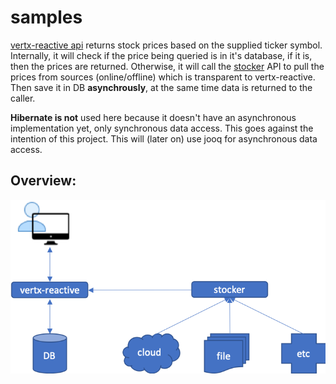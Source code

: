 # samples
[vertx-reactive api](https://github.com/chiusday/samples/tree/master/vertx-reactive) returns stock prices based on the supplied ticker symbol. Internally, it will check if the price being queried is in it's database, if it is, then the prices are returned. Otherwise, it will call the [stocker](https://github.com/chiusday/samples/tree/master/stocker) API to pull the prices from sources (online/offline) which is transparent to vertx-reactive. Then save it in DB **asynchrously**, at the same time data is returned to the caller.

**Hibernate is not** used here because it doesn't have an asynchronous implementation yet, only synchronous data access. This goes against the intention of this project. This will (later on) use jooq for asynchronous data access.

## Overview:
![](vertx-reactive/src/main/resources/images/samplesDiagram.png)
